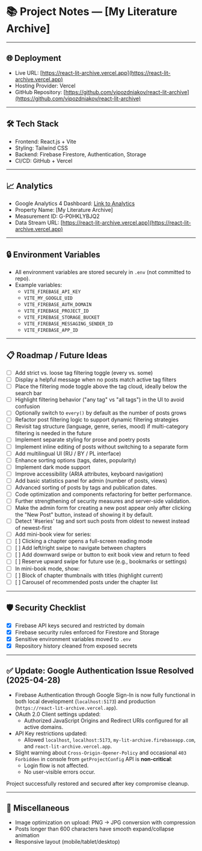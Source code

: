 # 📚 Project Notes — [My Literature Archive]

---

## 🌐 Deployment

- Live URL: [https://react-lit-archive.vercel.app](https://react-lit-archive.vercel.app)
- Hosting Provider: Vercel
- GitHub Repository: [https://github.com/vipozdniakov/react-lit-archive](https://github.com/vipozdniakov/react-lit-archive)

---

## 🛠️ Tech Stack

- Frontend: React.js + Vite
- Styling: Tailwind CSS
- Backend: Firebase Firestore, Authentication, Storage
- CI/CD: GitHub + Vercel

---

## 📈 Analytics

- Google Analytics 4 Dashboard: [Link to Analytics](https://analytics.google.com/analytics/web/)
- Property Name: [My Literature Archive]
- Measurement ID: G-P0HKLYBJQ2
- Data Stream URL: [https://react-lit-archive.vercel.app](https://react-lit-archive.vercel.app)

---

## 🔒 Environment Variables

- All environment variables are stored securely in `.env` (not committed to repo).
- Example variables:
  - `VITE_FIREBASE_API_KEY`
  - `VITE_MY_GOOGLE_UID`
  - `VITE_FIREBASE_AUTH_DOMAIN`
  - `VITE_FIREBASE_PROJECT_ID`
  - `VITE_FIREBASE_STORAGE_BUCKET`
  - `VITE_FIREBASE_MESSAGING_SENDER_ID`
  - `VITE_FIREBASE_APP_ID`

---

## 📋 Roadmap / Future Ideas

- [ ] Add strict vs. loose tag filtering toggle (every vs. some)
- [ ] Display a helpful message when no posts match active tag filters
- [ ] Place the filtering mode toggle above the tag cloud, ideally below the search bar
- [ ] Highlight filtering behavior ("any tag" vs "all tags") in the UI to avoid confusion
- [ ] Optionally switch to `every()` by default as the number of posts grows
- [ ] Refactor post filtering logic to support dynamic filtering strategies
- [ ] Revisit tag structure (language, genre, series, mood) if multi-category filtering is needed in the future
- [ ] Implement separate styling for prose and poetry posts
- [ ] Implement inline editing of posts without switching to a separate form
- [ ] Add multilingual UI (RU / BY / PL interface)
- [ ] Enhance sorting options (tags, dates, popularity)
- [ ] Implement dark mode support
- [ ] Improve accessibility (ARIA attributes, keyboard navigation)
- [ ] Add basic statistics panel for admin (number of posts, views)
- [ ] Advanced sorting of posts by tags and publication dates.
- [ ] Code optimization and components refactoring for better performance.
- [ ] Further strengthening of security measures and server-side validation.
- [ ] Make the admin form for creating a new post appear only after clicking the "New Post" button, instead of showing it by default.
- [ ] Detect '#series' tag and sort such posts from oldest to newest instead of newest-first
- [ ] Add mini-book view for series:
- [ ] [ ] Clicking a chapter opens a full-screen reading mode
- [ ] [ ] Add left/right swipe to navigate between chapters
- [ ] [ ] Add downward swipe or button to exit book view and return to feed
- [ ] [ ] Reserve upward swipe for future use (e.g., bookmarks or settings)
- [ ] In mini-book mode, show:
- [ ] [ ] Block of chapter thumbnails with titles (highlight current)
- [ ] [ ] Carousel of recommended posts under the chapter list

---

## 🛡️ Security Checklist

- [x] Firebase API keys secured and restricted by domain
- [x] Firebase security rules enforced for Firestore and Storage
- [x] Sensitive environment variables moved to `.env`
- [x] Repository history cleaned from exposed secrets

---

## ✅ Update: Google Authentication Issue Resolved (2025-04-28)

- Firebase Authentication through Google Sign-In is now fully functional in both local development (`localhost:5173`) and production (`https://react-lit-archive.vercel.app`).
- OAuth 2.0 Client settings updated:
  - Authorized JavaScript Origins and Redirect URIs configured for all active domains.
- API Key restrictions updated:
  - Allowed `localhost`, `localhost:5173`, `my-lit-archive.firebaseapp.com`, and `react-lit-archive.vercel.app`.
- Slight warning about `Cross-Origin-Opener-Policy` and occasional `403 Forbidden` in console from `getProjectConfig` API is **non-critical**:
  - Login flow is not affected.
  - No user-visible errors occur.

Project successfully restored and secured after key compromise cleanup.

---

## 🧠 Miscellaneous

- Image optimization on upload: PNG → JPG conversion with compression
- Posts longer than 600 characters have smooth expand/collapse animation
- Responsive layout (mobile/tablet/desktop)

